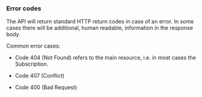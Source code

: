 ### Error codes

The API will return standard HTTP return codes in case of an error. In some cases there will be additional, human readable, information in the response body.

Common error cases: 

* Code 404 (Not Found) refers to the main resource, i.e. in most cases the Subscription.

* Code 407 (Conflict)

* Code 400 (Bad Request)
